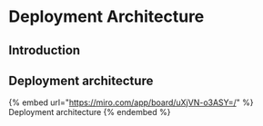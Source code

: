 # Deployment Architecture

## Introduction



## Deployment architecture

{% embed url="https://miro.com/app/board/uXjVN-o3ASY=/" %}
Deployment architecture
{% endembed %}

